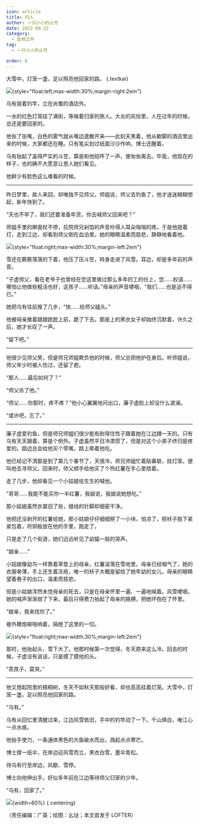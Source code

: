 ```yaml
---
icon: article
title: 归人
author: 一只小小的止月
date: 2022-09-22
category:
  - 此地之外
tag:
  - 一只小小的止月

order: 6
---
```


大雪中，灯笼一盏，足以照亮他回家的路。 {.textkai}

<!-- more -->

<div>

![](./res/illustration/乌有1..webp){style="float:left;max-width:30%;margin-right:2em"}

乌有提着钓竿，立在尚蜀的酒店外。

一水的红色灯笼挂了满街，等候着归家的旅人。大炎的风俗里，人在过年的时候，总还是要回家的。

他张了张嘴，白色的雾气就从嘴边逸散开来——此刻天黑着，他从歇脚的酒店里出来的时候，大家都还在睡。只有笔尖划过纸面沙沙作响，博士还醒着。

乌有抬起了盖得严实的斗笠，算是和他招呼了一声，便匆匆离去。毕竟，他现在的样子，也的确不大愿意让恩人她们看见。

他鲜少有脸色这么难看的时候。

</div>

---

昨日梦里，故人来回，却唯独不见师父。师姐说，师父去钓鱼了，他才迷迷糊糊想起，新年快到了。

“天也不早了，我们还要准备年货，你去喊师父回来吧？”

师姐手里的擀面杖不停，后院师兄剁馅的声音吵得人耳朵嗡嗡的疼。于是他提着灯，走到江边，却看到师父倒在血泊里。她的眼睛温柔而慈悲，静静地看着他。

<div>

![](./res/illustration/乌有2.webp){style="float:right;max-width:30%;margin-left:2em"}

雪还在簌簌落落的下着，他压了压斗笠，转身走进了风雪。耳边，却是多年前的声音。

“子虚师父，看在老爷子也曾经在您这里做过那么多年的工的份上，您……权请……哪怕让他做些粗活也好，这孩子……听话。”母亲的声音哽咽，“我们……也是迫不得已。”

她把乌有往前推了几步，“快……给师父磕头。”

他被母亲推着踉踉跄跄上前，跪了下去。那座上的黑衣女子却始终沉默着，许久之后，她才长叹了一声。

“留下吧。”

</div>

---

他很少见师父笑，但是师兄师姐欺负他的时候，师父总把他护在身后。听师姐说，师父年少时被人伤过，还留了疤。

“那人……最后如何了？”

“师父杀了他。”

“师父……你那时，疼不疼？”他小心翼翼地问出口，廉子虚脸上却没什么波澜。

“或许吧，忘了。”

---

廉子虚爱钓鱼，但是师兄师姐们很少能有耐得住性子跟着她在江边蹲一天的。只有乌有天天跟着，算是个例外。子虚虽然平日冷肃惯了，但是对这个小弟子终归是疼爱的。路边总会给他买个零嘴，路上牵着他吃。

他已经记不清那是到了第几个春节了，天很冷，师兄师姐忙着贴春联，挂灯笼，便叫他去寻师父。回来时，师父顺手给他买了个热红薯在手心里捂着。

走了几步，他却看见一个小姑娘怯生生的喊他。

“哥哥……我能不能买你一半红薯，我娘说，我娘说她想吃。”

那小姑娘虽然衣裳旧了些，缝线的针脚却细密干净。

他把还没剥开的红薯给她，那小姑娘仔仔细细掰了一小块，怕凉了，把袄子脱下紧紧包着，将铜板放在他的手里，跑走了。

只是走了几个街道，她们远远听见了幼猫一般的哭声。

“娘亲……”

小姑娘像幼鸟一样靠着草垫上的母亲，红薯滚落在雪地里。母亲已经咽气了，她的衣服单薄，手上还生着冻疮，唯一的袄子大概是留给了她年幼的女儿。母亲的眼睛望着巷子的出口，温柔而慈悲。

但是小姑娘浑然未觉母亲的死去，只是在母亲怀里一遍、一遍地喊着。风雪哽咽，她的喊声渐渐弱了下来，最后只得费力抬起了母亲的胳膊，把她环抱在了怀里。

“娘亲，我来找你了。”

巷外鞭炮噼啪响着，隔绝了这里的一切。

<div>

![](./res/illustration/乌有3.webp){style="float:right;max-width:30%;margin-left:2em"}

那时，他抬起头，雪下大了。他那时候第一次觉得，冬天原来这么冷。回去的时候，子虚没有说话，只是摸了摸他的头。

“乖孩子，莫哭。”

---

他又想起院里的梧桐树，冬天不如秋天那般好看，却也高高挂着灯笼。大雪中，灯笼一盏，足以照亮他回家的路。

“乌有。”

乌有从回忆里清醒过来，江边风雪依旧，手中的钓竿动了一下。千山俱白，唯江心一点水痕。

他抬手使力，一条通体黑色的大鱼破水而出，溅起点点寒芒。

博士撑一纸伞，在岸边迎风雪而立，黑衣白雪，墨伞青松。

</div>

待乌有行至岸边，风歇、雪停。

博士向他伸出手，好似多年前在江边等待师父归家的少年。

“乌有，回家了。”<eod />

![](./res/illustration/乌有4.webp){width=60%} {.centering}

（责任编辑：广英；绘图：幺垯；本文首发于 LOFTER）

<FakeAds />